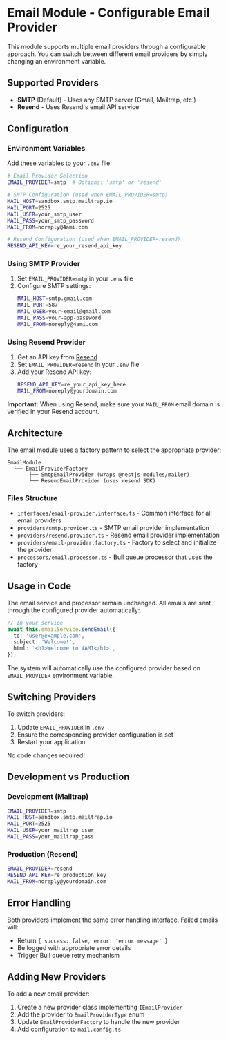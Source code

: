 # Email Module - Configurable Email Provider

This module supports multiple email providers through a configurable approach. You can switch between different email providers by simply changing an environment variable.

## Supported Providers

- **SMTP** (Default) - Uses any SMTP server (Gmail, Mailtrap, etc.)
- **Resend** - Uses Resend's email API service

## Configuration

### Environment Variables

Add these variables to your `.env` file:

```bash
# Email Provider Selection
EMAIL_PROVIDER=smtp  # Options: 'smtp' or 'resend'

# SMTP Configuration (used when EMAIL_PROVIDER=smtp)
MAIL_HOST=sandbox.smtp.mailtrap.io
MAIL_PORT=2525
MAIL_USER=your_smtp_user
MAIL_PASS=your_smtp_password
MAIL_FROM=noreply@4ami.com

# Resend Configuration (used when EMAIL_PROVIDER=resend)
RESEND_API_KEY=re_your_resend_api_key
```

### Using SMTP Provider

1. Set `EMAIL_PROVIDER=smtp` in your `.env` file
2. Configure SMTP settings:
   ```bash
   MAIL_HOST=smtp.gmail.com
   MAIL_PORT=587
   MAIL_USER=your-email@gmail.com
   MAIL_PASS=your-app-password
   MAIL_FROM=noreply@4ami.com
   ```

### Using Resend Provider

1. Get an API key from [Resend](https://resend.com/api-keys)
2. Set `EMAIL_PROVIDER=resend` in your `.env` file
3. Add your Resend API key:
   ```bash
   RESEND_API_KEY=re_your_api_key_here
   MAIL_FROM=noreply@yourdomain.com
   ```

**Important:** When using Resend, make sure your `MAIL_FROM` email domain is verified in your Resend account.

## Architecture

The email module uses a factory pattern to select the appropriate provider:

```
EmailModule
  └── EmailProviderFactory
       ├── SmtpEmailProvider (wraps @nestjs-modules/mailer)
       └── ResendEmailProvider (uses resend SDK)
```

### Files Structure

- `interfaces/email-provider.interface.ts` - Common interface for all email providers
- `providers/smtp.provider.ts` - SMTP email provider implementation
- `providers/resend.provider.ts` - Resend email provider implementation
- `providers/email-provider.factory.ts` - Factory to select and initialize the provider
- `processors/email.processor.ts` - Bull queue processor that uses the factory

## Usage in Code

The email service and processor remain unchanged. All emails are sent through the configured provider automatically:

```typescript
// In your service
await this.emailService.sendEmail({
  to: 'user@example.com',
  subject: 'Welcome!',
  html: '<h1>Welcome to 4AMI</h1>',
});
```

The system will automatically use the configured provider based on `EMAIL_PROVIDER` environment variable.

## Switching Providers

To switch providers:

1. Update `EMAIL_PROVIDER` in `.env`
2. Ensure the corresponding provider configuration is set
3. Restart your application

No code changes required!

## Development vs Production

### Development (Mailtrap)
```bash
EMAIL_PROVIDER=smtp
MAIL_HOST=sandbox.smtp.mailtrap.io
MAIL_PORT=2525
MAIL_USER=your_mailtrap_user
MAIL_PASS=your_mailtrap_pass
```

### Production (Resend)
```bash
EMAIL_PROVIDER=resend
RESEND_API_KEY=re_production_key
MAIL_FROM=noreply@yourdomain.com
```

## Error Handling

Both providers implement the same error handling interface. Failed emails will:
- Return `{ success: false, error: 'error message' }`
- Be logged with appropriate error details
- Trigger Bull queue retry mechanism

## Adding New Providers

To add a new email provider:

1. Create a new provider class implementing `IEmailProvider`
2. Add the provider to `EmailProviderType` enum
3. Update `EmailProviderFactory` to handle the new provider
4. Add configuration to `mail.config.ts`
